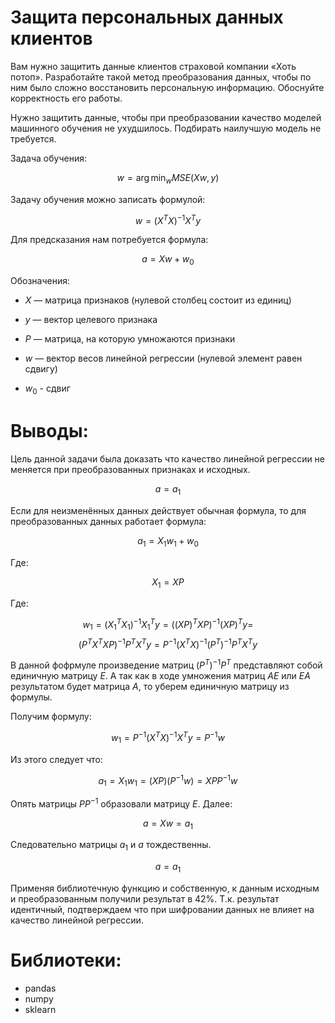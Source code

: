 # Защита персональных данных клиентов

Вам нужно защитить данные клиентов страховой компании «Хоть потоп». Разработайте такой метод преобразования данных, чтобы по ним было сложно восстановить персональную информацию. Обоснуйте корректность его работы.

Нужно защитить данные, чтобы при преобразовании качество моделей машинного обучения не ухудшилось. Подбирать наилучшую модель не требуется.


Задача обучения:

$$
w = \arg\min_w MSE(Xw, y)
$$

Задачу обучения можно записать формулой:

$$
w = (X^T X)^{-1} X^T y
$$

Для предсказания нам потребуется формула:

$$
a = Xw+w_0
$$

Обозначения:

- $X$ — матрица признаков (нулевой столбец состоит из единиц)

- $y$ — вектор целевого признака

- $P$ — матрица, на которую умножаются признаки

- $w$ — вектор весов линейной регрессии (нулевой элемент равен сдвигу)

- $w_0$ - сдвиг


# Выводы:
Цель данной задачи была доказать что качество линейной регрессии не меняется при преобразованных признаках и исходных.

$$
a = a_1
$$

Если для неизменённых данных действует обычная формула, то для преобразованных данных работает формула:

$$
a_1 = X_1w_1 + w_0
$$ 

Где:

$$
X_1 = XP
$$

Где:

$$
w_1 = (X_1^T X_1)^{-1} X_1^T y = ((XP)^TXP)^{-1}(XP)^Ty = 
$$
$$
(P^TX^TXP)^{-1}P^TX^Ty = P^{-1}(X^TX)^{-1}(P^T)^{-1}P^TX^Ty
$$

В данной фофрмуле произведение матриц $(P^T)^{-1}P^T$  представляют собой единичную матрицу $E$. А так как в ходе умножения матриц $AE$ или  $EA$  результатом будет матрица $A$, то уберем единичную матрицу из формулы.

Получим формулу:

$$
w_1 = P^{-1}(X^TX)^{-1}X^Ty = P^{-1}w
$$

Из этого следует что:

$$
a_1 = X_1w_1 = (XP)(P^{-1}w) = XPP^{-1}w
$$

Опять матрицы $PP^{-1}$ образовали матрицу $E$.
Далее:

$$
a = Xw = a_1
$$

Следовательно матрицы  $a_1$ и $a$ тождественны.

$$
a = a_1
$$

Применяя библиотечную функцию и собственную, к данным исходным и преобразованным получили результат в 42%. Т.к. результат идентичный, подтверждаем что при шифровании данных не влияет на качество линейной регрессии. 

# Библиотеки:
* pandas
* numpy
* sklearn
